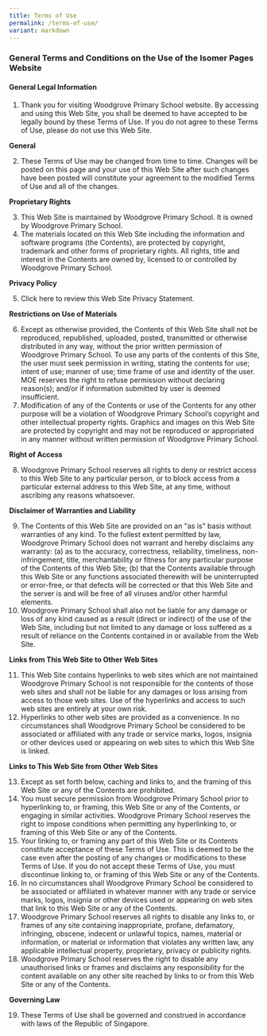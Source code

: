 ```yaml
---
title: Terms of Use
permalink: /terms-of-use/
variant: markdown
---
```

### **General Terms and Conditions on the Use of the Isomer Pages Website**

#### **General Legal Information**

1. Thank you for visiting Woodgrove Primary School website. By accessing and using this Web Site, you shall be deemed to have accepted to be legally bound by these Terms of Use. If you do not agree to these Terms of Use, please do not use this Web Site. 

**General** 

2. These Terms of Use may be changed from time to time. Changes will be posted on this page and your use of this Web Site after such changes have been posted will constitute your agreement to the modified Terms of Use and all of the changes. 

**Proprietary Rights** 

3. This Web Site is maintained by Woodgrove Primary School. It is owned by Woodgrove Primary School.
4. The materials located on this Web Site including the information and software programs (the Contents), are protected by copyright, trademark and other forms of proprietary rights. All rights, title and interest in the Contents are owned by, licensed to or controlled by Woodgrove Primary School. 

**Privacy Policy** 

5. Click here to review this Web Site Privacy Statement. 

**Restrictions on Use of Materials** 

6. Except as otherwise provided, the Contents of this Web Site shall not be reproduced, republished, uploaded, posted, transmitted or otherwise distributed in any way, without the prior written permission of Woodgrove Primary School.  To use any parts of the contents of this Site, the user must seek permission in writing, stating the contents for use; intent of use; manner of use; time frame of use and identity of the user. MOE reserves the right to refuse permission without declaring reason(s); and/or if information submitted by user is deemed insufficient.
7. Modification of any of the Contents or use of the Contents for any other purpose will be a violation of Woodgrove Primary School’s copyright and other intellectual property rights. Graphics and images on this Web Site are protected by copyright and may not be reproduced or appropriated in any manner without written permission of Woodgrove Primary School.

**Right of Access** 

8. Woodgrove Primary School reserves all rights to deny or restrict access to this Web Site to any particular person, or to block access from a particular external address to this Web Site, at any time, without ascribing any reasons whatsoever. 

**Disclaimer of Warranties and Liability**

9. The Contents of this Web Site are provided on an "as is" basis without warranties of any kind. To the fullest extent permitted by law, Woodgrove Primary School does not warrant and hereby disclaims any warranty: 
(a) as to the accuracy, correctness, reliability, timeliness, non-infringement, title, merchantability or fitness for any particular purpose of the Contents of this Web Site; 
(b) that the Contents available through this Web Site or any functions associated therewith will be uninterrupted or error-free, or that defects will be corrected or that this Web Site and the server is and will be free of all viruses and/or other harmful elements. 
10.  Woodgrove Primary School shall also not be liable for any damage or loss of any kind caused as a result (direct or indirect) of the use of the Web Site, including but not limited to any damage or loss suffered as a result of reliance on the Contents contained in or available from the Web Site. 

**Links from This Web Site to Other Web Sites** 

11. This Web Site contains hyperlinks to web sites which are not maintained Woodgrove Primary School is not responsible for the contents of those web sites and shall not be liable for any damages or loss arising from access to those web sites. Use of the hyperlinks and access to such web sites are entirely at your own risk.
12. Hyperlinks to other web sites are provided as a convenience. In no circumstances shall Woodgrove Primary School be considered to be associated or affiliated with any trade or service marks, logos, insignia or other devices used or appearing on web sites to which this Web Site is linked.

**Links to This Web Site from Other Web Sites**

13. Except as set forth below, caching and links to, and the framing of this Web Site or any of the Contents are prohibited. 
14. You must secure permission from Woodgrove Primary School prior to hyperlinking to, or framing, this Web Site or any of the Contents, or engaging in similar activities. Woodgrove Primary School reserves the right to impose conditions when permitting any hyperlinking to, or framing of this Web Site or any of the Contents. 
15. Your linking to, or framing any part of this Web Site or its Contents constitute acceptance of these Terms of Use. This is deemed to be the case even after the posting of any changes or modifications to these Terms of Use. If you do not accept these Terms of Use, you must discontinue linking to, or framing of this Web Site or any of the Contents. 
16. In no circumstances shall Woodgrove Primary School be considered to be associated or affiliated in whatever manner with any trade or service marks, logos, insignia or other devices used or appearing on web sites that link to this Web Site or any of the Contents. 
17. Woodgrove Primary School reserves all rights to disable any links to, or frames of any site containing inappropriate, profane, defamatory, infringing, obscene, indecent or unlawful topics, names, material or information, or material or information that violates any written law, any applicable intellectual property, proprietary, privacy or publicity rights. 
18. Woodgrove Primary School reserves the right to disable any unauthorised links or frames and disclaims any responsibility for the content available on any other site reached by links to or from this Web Site or any of the Contents. 

**Governing Law** 

19. These Terms of Use shall be governed and construed in accordance with laws of the Republic of Singapore.